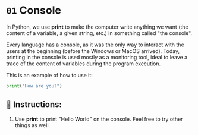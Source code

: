 # `01` Console

In Python, we use **print** to make the computer write anything we want (the content of a variable, a given string, etc.) in something called "the console".

Every language has a console, as it was the only way to interact with the users at the beginning (before the Windows or MacOS arrived).
Today, printing in the console is used mostly as a monitoring tool, ideal to leave a trace of the content of variables during the program execution.

This is an example of how to use it:
```py
print("How are you?")
```

## 📝 Instructions:

1. Use **print** to print "Hello World" on the console. Feel free to try other things as well.

